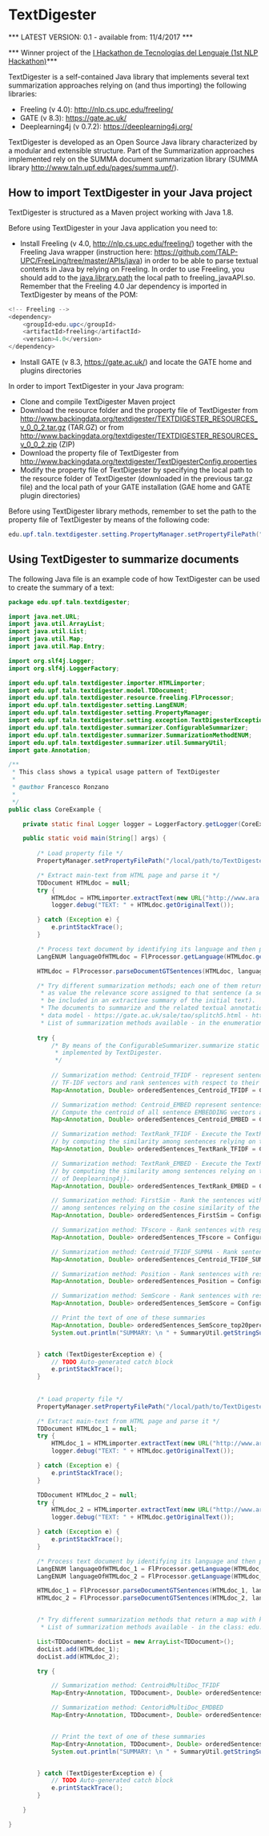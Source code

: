 # TextDigester

*** LATEST VERSION: 0.1 - available from: 11/4/2017 ***

*** Winner project of the <a href="http://www.red.es/redes/es/magazin-red/eventos/i-hackathon-tecnolog%C3%ADas-del-lenguaje" target="_blank">I Hackathon de Tecnologías del Lenguaje (1st NLP Hackathon)</a>***

TextDigester is a self-contained Java library that implements several text summarization approaches relying on (and thus importing) the following libraries:

* Freeling (v 4.0): http://nlp.cs.upc.edu/freeling/  
* GATE (v 8.3): https://gate.ac.uk/  
* Deeplearning4j (v 0.7.2): https://deeplearning4j.org/  

TextDigester is developed as an Open Source Java library characterized by a modular and extensible structure. Part of the Summarization approaches implemented rely on the SUMMA document summarization library (SUMMA library http://www.taln.upf.edu/pages/summa.upf/).


## How to import TextDigester in your Java project

TextDigester is structured as a Maven project working with Java 1.8.  

Before using TextDigester in your Java application you need to:

* Install Freeling (v 4.0, http://nlp.cs.upc.edu/freeling/) together with the Freeling Java wrapper (instruction here: https://github.com/TALP-UPC/FreeLing/tree/master/APIs/java) in order to be able to parse textual contents in Java by relying on Freeling. In order to use Freeling, you should add to the <a href="https://examples.javacodegeeks.com/java-basics/java-library-path-what-is-it-and-how-to-use/" target="_blank">java.library.path</a> the local path to freeling_javaAPI.so. Remember that the Freeling 4.0 Jar dependency is imported in TextDigester by means of the POM:
```java
<!-- Freeling -->
<dependency>
	<groupId>edu.upc</groupId>
	<artifactId>freeling</artifactId>
	<version>4.0</version>
</dependency> 
```  
* Install GATE (v 8.3, https://gate.ac.uk/) and locate the GATE home and plugins directories


In order to import TextDigester in your Java program:

* Clone and compile TextDigester Maven project  
* Download the resource folder and the property file of TextDigester from http://www.backingdata.org/textdigester/TEXTDIGESTER_RESOURCES_v_0_0_2.tar.gz (TAR.GZ) or from http://www.backingdata.org/textdigester/TEXTDIGESTER_RESOURCES_v_0_0_2.zip (ZIP) 
* Download the property file of TextDigester from http://www.backingdata.org/textdigester/TextDigesterConfig.properties
* Modify the property file of TextDigester by specifying the local path to the resource folder of TextDigester (downloaded in the previous tar.gz file) and the local path of your GATE installation (GAE home and GATE plugin directories)

Before using TextDigester library methods, remember to set the path to the property file of TextDigester by means of the following code:   
```java
edu.upf.taln.textdigester.setting.PropertyManager.setPropertyFilePath("/local/path/to/TextDigesterConfig.properties");
```  


## Using TextDigester to summarize documents

The following Java file is an example code of how TextDigester can be used to create the summary of a text:  
```java
package edu.upf.taln.textdigester;

import java.net.URL;
import java.util.ArrayList;
import java.util.List;
import java.util.Map;
import java.util.Map.Entry;

import org.slf4j.Logger;
import org.slf4j.LoggerFactory;

import edu.upf.taln.textdigester.importer.HTMLimporter;
import edu.upf.taln.textdigester.model.TDDocument;
import edu.upf.taln.textdigester.resource.freeling.FlProcessor;
import edu.upf.taln.textdigester.setting.LangENUM;
import edu.upf.taln.textdigester.setting.PropertyManager;
import edu.upf.taln.textdigester.setting.exception.TextDigesterException;
import edu.upf.taln.textdigester.summarizer.ConfigurableSummarizer;
import edu.upf.taln.textdigester.summarizer.SummarizationMethodENUM;
import edu.upf.taln.textdigester.summarizer.util.SummaryUtil;
import gate.Annotation;

/**
 * This class shows a typical usage pattern of TextDigester
 * 
 * @author Francesco Ronzano
 *
 */
public class CoreExample {

	private static final Logger logger = LoggerFactory.getLogger(CoreExample.class);

	public static void main(String[] args) {
		
		/* Load property file */
		PropertyManager.setPropertyFilePath("/local/path/to/TextDigesterConfig.properties");

		/* Extract main-text from HTML page and parse it */
		TDDocument HTMLdoc = null;
		try {
			HTMLdoc = HTMLimporter.extractText(new URL("http://www.ara.cat/economia/clients-seran-proper-negoci-Telefonica_0_1749425231.html"));
			logger.debug("TEXT: " + HTMLdoc.getOriginalText());

		} catch (Exception e) {
			e.printStackTrace();
		}

		/* Process text document by identifying its language and then parsing its contents by Freeling */
		LangENUM languageOfHTMLdoc = FlProcessor.getLanguage(HTMLdoc.getOriginalText());

		HTMLdoc = FlProcessor.parseDocumentGTSentences(HTMLdoc, languageOfHTMLdoc);

		/* Try different summarization methods; each one of them returns a map with as key a sentence gate.Annotation instance and 
		 * as value the relevance score assigned to that sentence (a sentence with an higher relevance score is more suitable to 
		 * be included in an extractive summary of the initial text).
		 * The documents to summarize and the related textual annotations are represented by means of the GATE textual annotation 
		 * data model - https://gate.ac.uk/sale/tao/splitch5.html - https://gate.ac.uk/releases/latest/doc/javadoc/. 
		 * List of summarization methods available - in the enumeration: edu.upf.taln.textdigester.summarizer.SummarizationMethodENUM */
		
		try {
			/* By means of the ConfigurableSummarizer.summarize static method it is possible to invoke the different summarization methods 
			 * implemented by TextDigester. 
			 */
			
			// Summarization method: Centroid_TFIDF - represent sentences by means of their TF-IDF vectors. Compute the centroid of all sentence 
			// TF-IDF vectors and rank sentences with respect to their cosine similarity to the centorid vector.
			Map<Annotation, Double> orderedSentences_Centroid_TFIDF = ConfigurableSummarizer.summarize(HTMLdoc, languageOfHTMLdoc, SummarizationMethodENUM.Centroid_TFIDF);

			// Summarization method: Centroid_EMBED represent sentences by means of their EMBEDDING vectors (computed by means of Doc2Vec implementation of Deeplearning4j).
			// Compute the centroid of all sentence EMBEDDING vectors and rank sentences with respect to their cosine similarity to the centorid vector.
			Map<Annotation, Double> orderedSentences_Centroid_EMBED = ConfigurableSummarizer.summarize(HTMLdoc, languageOfHTMLdoc, SummarizationMethodENUM.Centroid_EMBED);

			// Summarization method: TextRank_TFIDF - Execute the TextRank algorithm (https://web.eecs.umich.edu/~mihalcea/papers/mihalcea.emnlp04.pdf) over the sentences
			// by computing the similarity among sentences relying on the cosine similarity of the respective TF-IDF vectors.
			Map<Annotation, Double> orderedSentences_TextRank_TFIDF = ConfigurableSummarizer.summarize(HTMLdoc, languageOfHTMLdoc, SummarizationMethodENUM.LexRank_TFIDF);

			// Summarization method: TextRank_EMBED - Execute the TextRank algorithm (https://web.eecs.umich.edu/~mihalcea/papers/mihalcea.emnlp04.pdf) over the sentences
			// by computing the similarity among sentences relying on the cosine similarity of the respective EMBEDDING vectors (computed by means of Doc2Vec implementation 
			// of Deeplearning4j).
			Map<Annotation, Double> orderedSentences_TextRank_EMBED = ConfigurableSummarizer.summarize(HTMLdoc, languageOfHTMLdoc, SummarizationMethodENUM.LexRank_EMBED);

			// Summarization method: FirstSim - Rank the sentences with respect to their similarity to the first sentence of the document by computing the similarity 
			// among sentences relying on the cosine similarity of the respective TF-IDF vec
			Map<Annotation, Double> orderedSentences_FirstSim = ConfigurableSummarizer.summarize(HTMLdoc, languageOfHTMLdoc, SummarizationMethodENUM.FirstSim);

			// Summarization method: TFscore - Rank sentences with respect to the sum of their TF scores
			Map<Annotation, Double> orderedSentences_TFscore = ConfigurableSummarizer.summarize(HTMLdoc, languageOfHTMLdoc, SummarizationMethodENUM.TFscore);

			// Summarization method: Centroid_TFIDF_SUMMA - Rank sentences with respect to the sum of their TF scores
			Map<Annotation, Double> orderedSentences_Centroid_TFIDF_SUMMA = ConfigurableSummarizer.summarize(HTMLdoc, languageOfHTMLdoc, SummarizationMethodENUM.Centroid_TFIDF_SUMMA);

			// Summarization method: Position - Rank sentences with respect to their position in the document to summarize
			Map<Annotation, Double> orderedSentences_Position = ConfigurableSummarizer.summarize(HTMLdoc, languageOfHTMLdoc, SummarizationMethodENUM.Position);

			// Summarization method: SemScore - Rank sentences with respect to their semantic score
			Map<Annotation, Double> orderedSentences_SemScore = ConfigurableSummarizer.summarize(HTMLdoc, languageOfHTMLdoc, SummarizationMethodENUM.SemScore);

			// Print the text of one of these summaries
			Map<Annotation, Double> orderedSentences_SemScore_top20perc = SummaryUtil.getSummary(orderedSentences_SemScore, HTMLdoc, 20d);
			System.out.println("SUMMARY: \n " + SummaryUtil.getStringSummaryText(orderedSentences_SemScore_top20perc, HTMLdoc));


		} catch (TextDigesterException e) {
			// TODO Auto-generated catch block
			e.printStackTrace();
		}
		
		
		/* Load property file */
		PropertyManager.setPropertyFilePath("/local/path/to/TextDigesterConfig.properties");

		/* Extract main-text from HTML page and parse it */
		TDDocument HTMLdoc_1 = null;
		try {
			HTMLdoc_1 = HTMLimporter.extractText(new URL("http://www.ara.cat/cultura/llista-tots-nominats-als-Oscars_0_1750025056.html"));
			logger.debug("TEXT: " + HTMLdoc.getOriginalText());

		} catch (Exception e) {
			e.printStackTrace();
		}

		TDDocument HTMLdoc_2 = null;
		try {
			HTMLdoc_2 = HTMLimporter.extractText(new URL("http://www.ara.cat/cultura/moonlight-guanya-oscars_0_1750025053.html"));
			logger.debug("TEXT: " + HTMLdoc.getOriginalText());

		} catch (Exception e) {
			e.printStackTrace();
		}

		/* Process text document by identifying its language and then parsing its contents by Freeling */
		LangENUM languageOfHTMLdoc_1 = FlProcessor.getLanguage(HTMLdoc_1.getOriginalText());
		LangENUM languageOfHTMLdoc_2 = FlProcessor.getLanguage(HTMLdoc_2.getOriginalText());

		HTMLdoc_1 = FlProcessor.parseDocumentGTSentences(HTMLdoc_1, languageOfHTMLdoc_1);
		HTMLdoc_2 = FlProcessor.parseDocumentGTSentences(HTMLdoc_2, languageOfHTMLdoc_2);


		/* Try different summarization methods that return a map with key a sentence Annotation instance and value the relevance score assigned to that sentence
		 * List of summarization methods available - in the class: edu.upf.taln.textdigester.summarizer.SummarizationMethodENUM */

		List<TDDocument> docList = new ArrayList<TDDocument>();
		docList.add(HTMLdoc_1);
		docList.add(HTMLdoc_2);

		try {

			// Summarization method: CentroidMultiDoc_TFIDF
			Map<Entry<Annotation, TDDocument>, Double> orderedSentences_CentroidMultiDoc_TFIDF = ConfigurableSummarizer.summarizeMultiDoc(docList, languageOfHTMLdoc, SummarizationMethodENUM.CentroidMultiDoc_TFIDF);

			// Summarization method: CentoridMultiDoc_EMDBED
			Map<Entry<Annotation, TDDocument>, Double> orderedSentences_CentoridMultiDoc_EMDBED = ConfigurableSummarizer.summarizeMultiDoc(docList, languageOfHTMLdoc, SummarizationMethodENUM.CentoridMultiDoc_EMDBED);


			// Print the text of one of these summaries
			Map<Entry<Annotation, TDDocument>, Double> orderedSentences_SemScore_top20perc = SummaryUtil.getSummary(orderedSentences_CentoridMultiDoc_EMDBED, docList, 20d);
			System.out.println("SUMMARY: \n " + SummaryUtil.getStringSummaryText(orderedSentences_SemScore_top20perc));


		} catch (TextDigesterException e) {
			// TODO Auto-generated catch block
			e.printStackTrace();
		}

	}

}
```  




